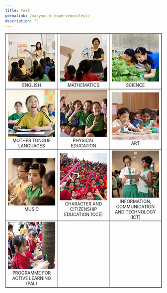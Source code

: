 ```yaml
---
title: test
permalink: /marymount-experience/test/
description: ""
---
```

<table style="border-collapse: collapse; width: 100%;" border="1">
	<tbody>
		<tr>
			<td style="width: 33.3333%; text-align: center;">
				<a href="/marymount-experience/curriculum/english">
					<img src="/images/c1.jpg">
					</a>ENGLISH
				</td>
			<td style="width: 33.3333%; text-align: center;">
				<a href="/marymount-experience/curriculum/mathematics/">
					<img src="/images/c2.jpg">
					</a>MATHEMATICS 
				</td>
					<td style="width: 33.3333%; text-align: center;">
				<a href="/marymount-experience/curriculum/science">
					<img src="/images/c3.jpg">
					</a>SCIENCE
				</td>
					</tr>
					<tr>
				<td style="width: 33.3333%; text-align: center;">
				<a href="/marymount-experience/curriculum/mother-tongue-languages">
					<img src="/images/c4.jpg">
					</a>MOTHER TONGUE LANGUAGES
							</td>
			<td style="width: 33.3333%; text-align: center;">
				<a href="/marymount-experience/curriculum/physical-education">
					<img src="/images/c5.jpg">
					</a>PHYSICAL EDUCATION
								</td>
								<td style="width: 33.3333%; text-align: center;">
				<a href="/marymount-experience/curriculum/aesthetics-art">
					<img src="/images/c6.jpg">
					</a>ART
								</td>
									</td>
								</tr>
								<tr>
									<td style="width: 33.3333%; text-align: center;">
										<a href="/marymount-experience/curriculum/aesthetics-music">
											<img src="images/c7.jpg">
											</a>MUSIC
										</td>
										<td style="width: 33.3333%; text-align: center;">
											<a href="/marymount-experience/curriculum/character-and-citizenship-education-cce">
												<img src="images/c8.jpg">
												</a>CHARACTER AND CITIZENSHIP EDUCATION (CCE)
											</td>
											<td style="width: 33.3333%; text-align: center;">
												<a href="/marymount-experience/curriculum/information-communication-and-technology-ict">
													<img src="images/c9.jpg">
													</a>INFORMATION, COMMUNICATION AND TECHNOLOGY (ICT)
												</td>
											</tr>
											<tr>
												<td style="width: 33.3333%; text-align: center;">
													<a href="/marymount-experience/curriculum/programme-for-active-learning-pal">
														<img src="images/c0.jpg">
														</a>PROGRAMME FOR ACTIVE LEARNING (PAL)
													</td>
													<td style="width: 33.3333%; text-align: center;">&nbsp;</td>
													<td style="width: 33.3333%; text-align: center;">&nbsp;</td>
												</tr>
											</tbody>
										</table>